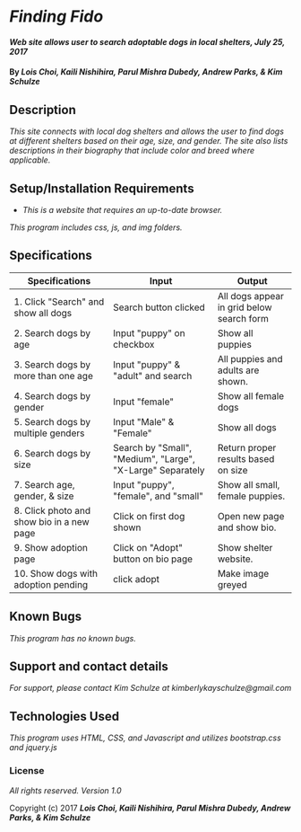 # _Finding Fido_

#### _Web site allows user to search adoptable dogs in local shelters, July 25, 2017_

#### By _**Lois Choi, Kaili Nishihira, Parul Mishra Dubedy, Andrew Parks, & Kim Schulze**_

## Description

_This site connects with local dog shelters and allows the user to find dogs at different shelters based on their age, size, and gender.  The site also lists descriptions in their biography that include color and breed where applicable._

## Setup/Installation Requirements

* _This is a website that requires an up-to-date browser._

_This program includes css, js, and img folders._

## Specifications

| Specifications | Input | Output |
| -------  | ------ | ------ |
| 1. Click "Search" and show all dogs | Search button clicked | All dogs appear in grid below search form |
| 2. Search dogs by age | Input "puppy" on checkbox | Show all puppies |
| 3. Search dogs by more than one age | Input "puppy" & "adult" and search | All puppies and adults are shown. |
| 4. Search dogs by gender | Input "female" | Show all female dogs |
| 5. Search dogs by multiple genders | Input "Male" & "Female" | Show all dogs |
| 6. Search dogs by size | Search by "Small", "Medium", "Large", "X-Large" Separately | Return proper results based on size |
| 7. Search age, gender, & size | Input "puppy", "female", and "small" | Show all small, female puppies. |
| 8. Click photo and show bio in a new page | Click on first dog shown | Open new page and show bio. |
| 9. Show adoption page | Click on "Adopt" button on bio page | Show shelter website. |
| 10. Show dogs with adoption pending | click adopt | Make image greyed |


## Known Bugs

_This program has no known bugs._

## Support and contact details

_For support, please contact Kim Schulze at kimberlykayschulze@gmail.com_

## Technologies Used

_This program uses HTML, CSS, and Javascript and utilizes bootstrap.css and jquery.js_

### License

*All rights reserved.  Version 1.0*

Copyright (c) 2017 **_Lois Choi, Kaili Nishihira, Parul Mishra Dubedy, Andrew Parks, & Kim Schulze_**
